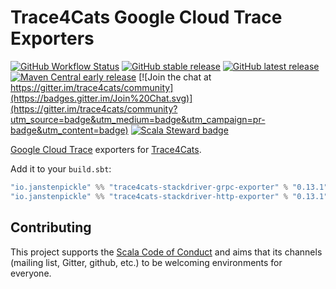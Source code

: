 # Trace4Cats Google Cloud Trace Exporters

[![GitHub Workflow Status](https://img.shields.io/github/workflow/status/trace4cats/trace4cats-cloudtrace/Continuous%20Integration)](https://github.com/trace4cats/trace4cats-cloudtrace/actions?query=workflow%3A%22Continuous%20Integration%22)
[![GitHub stable release](https://img.shields.io/github/v/release/trace4cats/trace4cats-cloudtrace?label=stable&sort=semver)](https://github.com/trace4cats/trace4cats-cloudtrace/releases)
[![GitHub latest release](https://img.shields.io/github/v/release/trace4cats/trace4cats-cloudtrace?label=latest&include_prereleases&sort=semver)](https://github.com/trace4cats/trace4cats-cloudtrace/releases)
[![Maven Central early release](https://img.shields.io/maven-central/v/io.janstenpickle/trace4cats-stackdriver-grpc-exporter_2.13?label=early)](https://maven-badges.herokuapp.com/maven-central/io.janstenpickle/trace4cats-stackdriver-grpc-exporter_2.13)
[![Join the chat at https://gitter.im/trace4cats/community](https://badges.gitter.im/Join%20Chat.svg)](https://gitter.im/trace4cats/community?utm_source=badge&utm_medium=badge&utm_campaign=pr-badge&utm_content=badge)
[![Scala Steward badge](https://img.shields.io/badge/Scala_Steward-helping-blue.svg?style=flat&logo=data:image/png;base64,iVBORw0KGgoAAAANSUhEUgAAAA4AAAAQCAMAAAARSr4IAAAAVFBMVEUAAACHjojlOy5NWlrKzcYRKjGFjIbp293YycuLa3pYY2LSqql4f3pCUFTgSjNodYRmcXUsPD/NTTbjRS+2jomhgnzNc223cGvZS0HaSD0XLjbaSjElhIr+AAAAAXRSTlMAQObYZgAAAHlJREFUCNdNyosOwyAIhWHAQS1Vt7a77/3fcxxdmv0xwmckutAR1nkm4ggbyEcg/wWmlGLDAA3oL50xi6fk5ffZ3E2E3QfZDCcCN2YtbEWZt+Drc6u6rlqv7Uk0LdKqqr5rk2UCRXOk0vmQKGfc94nOJyQjouF9H/wCc9gECEYfONoAAAAASUVORK5CYII=)](https://scala-steward.org)

[Google Cloud Trace] exporters for [Trace4Cats].

Add it to your `build.sbt`:

```scala
"io.janstenpickle" %% "trace4cats-stackdriver-grpc-exporter" % "0.13.1"
"io.janstenpickle" %% "trace4cats-stackdriver-http-exporter" % "0.13.1"
```


## Contributing

This project supports the [Scala Code of Conduct](https://typelevel.org/code-of-conduct.html) and aims that its channels
(mailing list, Gitter, github, etc.) to be welcoming environments for everyone.

[Trace4Cats]: https://github.com/trace4cats/trace4cats
[Google Cloud Trace]: https://cloud.google.com/trace

